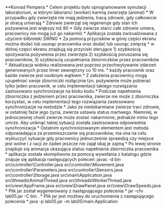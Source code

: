 **Konrad Pempera
     * Celem projektu było oprogramowanie symulacji laboratorium, w którym laboranci (worker) karmią zwierzęta (animal)
     * W  przypadku gdy zwierzęta nie mają jedzenia, tracą zdrowie, gdy całkowicie je stracą umierają
     * Zdrowie zwierząt się regeneruje gdy stan ich pożywienia jest większy niż 80
     * Gdy zwierze starci całe zdrowie umiera, pracownicy nie mogą już go nakarmić
     * Aplikacja została zwizualzowana z użyciem bilbioteki SWING
     * Za pomocą przycisków w górej części ekranu można dodać lub usunąc pracownika oraz dodać lub usunąc zwięrzę
     * w dolnej części ekranu znajdują się przyciski sterujące 1) szybkością spożywania pożywienia przez zwierzęta 2) szybkością poruszania się pracowników, 3) szybkoscią uzupełniania zbiorniczków przez pracowników
     * Aktualizacja widoku realizowana jest poprzez przechwytywanie zdarzeń generowanych przez timer zewnętrzny co 10 ms.
     * każdy pracownik oraz każde zwierze jest osobnym wątkiem
     * Z założenia pracownicy mogą uzupełniać swoje zbiorniczki rozłącznie tzn. pożywienie może pobierać tylko jeden pracownik, w celu implementacji takiego rozwiązania zastosowano synchronizacje na bloku kodu
     * Podczas napełniania zbiorniczka z jedzeniem przez pracownika, zwierze nie może z zbiorniczka korzystać, w celu implementacji tego rozwiązania zastosowano synchronizacje na metodzie
     * Jako ze niedokarmiane zwierze traci zdrowie, w ostatniej fazie jego życia, zwierze ustawia status martwego. Niemniej, w jednoczesnej chwili zwierze może zostać nakarmione, jednakże mimo tego umrze. Aby uniknąć takiej sytuacji została zastosowana odpowiednia synchronizacja
     * Ostatnim synchronizowanym elementem jest metoda odpowiadająca za przemieszczanie się pracowników, ma ona na celu wykluczyć sytuacje gdy pracownicy jednocześnie sprawdzą czy miejsce jest wolne i z racji że żaden jeszcze nie zajął obaj je zajmą
     * Po lewej stronie znajduje się animacja ukazująca status napełniania zbiorniczka pracownika
     * aplikacja została skompliwona za pomocą wywołania z katalogu gdzie znajuje się aplikacja następujących poleceń: javac -d bin src\controller\Controller.java src\controller\Movement.java src\controller\Parameters.java src\controller\Sensors.java src\controller\Storage.java src\main\Application.java src\threads\AnimalThread.java src\threads\WorkerThread.java src\view\AppFrame.java src\view\DrawPanel.java src\view\DrawSpeeds.java
     * Plik jar został wygenerowany z następującego polecenia
     * jar -cfv lab05.jar -C bin .
     * Plik jar jest możliwy do uruchomienia z następującego polecenia
     * java -p lab05.jar -m lab05/main.Application